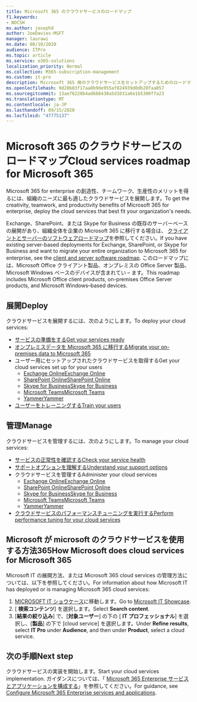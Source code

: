 ```yaml
---
title: Microsoft 365 のクラウドサービスのロードマップ
f1.keywords:
- NOCSH
ms.author: josephd
author: JoeDavies-MSFT
manager: laurawi
ms.date: 08/10/2020
audience: ITPro
ms.topic: article
ms.service: o365-solutions
localization_priority: Normal
ms.collection: M365-subscription-management
ms.custom: it-pro
description: Microsoft 365 用のクラウドサービスをセットアップするためのロードマップ。
ms.openlocfilehash: 9d28b03f17aa0b9de955af824939d0db28faa057
ms.sourcegitcommit: 13ae76220b4ad688438a5d1031a6e1b5300ffa23
ms.translationtype: MT
ms.contentlocale: ja-JP
ms.lasthandoff: 09/15/2020
ms.locfileid: "47775137"
---
```

# <a name="cloud-services-roadmap-for-microsoft-365"></a><span data-ttu-id="88b01-103">Microsoft 365 のクラウドサービスのロードマップ</span><span class="sxs-lookup"><span data-stu-id="88b01-103">Cloud services roadmap for Microsoft 365</span></span>

<span data-ttu-id="88b01-104">Microsoft 365 for enterprise の創造性、チームワーク、生産性のメリットを得るには、組織のニーズに最も適したクラウドサービスを展開します。</span><span class="sxs-lookup"><span data-stu-id="88b01-104">To get the creativity, teamwork, and productivity benefits of Microsoft 365 for enterprise, deploy the cloud services that best fit your organization's needs.</span></span>

<span data-ttu-id="88b01-105">Exchange、SharePoint、または Skype for Business の既存のサーバーベースの展開があり、組織全体を企業の Microsoft 365 に移行する場合は、 [クライアントとサーバーのソフトウェアロードマップ](client-server-software-roadmap-microsoft-365.md)を参照してください。</span><span class="sxs-lookup"><span data-stu-id="88b01-105">If you have existing server-based deployments for Exchange, SharePoint, or Skype for Business and want to migrate your entire organization to Microsoft 365 for enterprise, see the [client and server software roadmap](client-server-software-roadmap-microsoft-365.md).</span></span> <span data-ttu-id="88b01-106">このロードマップには、Microsoft Office クライアント製品、オンプレミスの Office Server 製品、Microsoft Windows ベースのデバイスが含まれてい &ndash; ます。</span><span class="sxs-lookup"><span data-stu-id="88b01-106">This roadmap includes Microsoft Office client products, on-premises Office Server products, and Microsoft Windows&ndash;based devices.</span></span>

## <a name="deploy"></a><span data-ttu-id="88b01-107">展開</span><span class="sxs-lookup"><span data-stu-id="88b01-107">Deploy</span></span>

<span data-ttu-id="88b01-108">クラウドサービスを展開するには、次のようにします。</span><span class="sxs-lookup"><span data-stu-id="88b01-108">To deploy your cloud services:</span></span>

- [<span data-ttu-id="88b01-109">サービスの準備をする</span><span class="sxs-lookup"><span data-stu-id="88b01-109">Get your services ready</span></span>](configure-services-and-applications.md)
- [<span data-ttu-id="88b01-110">オンプレミスデータを Microsoft 365 に移行する</span><span class="sxs-lookup"><span data-stu-id="88b01-110">Migrate your on-premises data to Microsoft 365</span></span>](migrate-data-to-office-365.md)
- <span data-ttu-id="88b01-111">ユーザー用にセットアップされたクラウドサービスを取得する</span><span class="sxs-lookup"><span data-stu-id="88b01-111">Get your cloud services set up for your users</span></span>
  - [<span data-ttu-id="88b01-112">Exchange Online</span><span class="sxs-lookup"><span data-stu-id="88b01-112">Exchange Online</span></span>](https://docs.microsoft.com/Exchange/exchange-online)
  - [<span data-ttu-id="88b01-113">SharePoint Online</span><span class="sxs-lookup"><span data-stu-id="88b01-113">SharePoint Online</span></span>](https://docs.microsoft.com/sharepoint/sharepoint-online)
  - [<span data-ttu-id="88b01-114">Skype for Business</span><span class="sxs-lookup"><span data-stu-id="88b01-114">Skype for Business</span></span>](https://docs.microsoft.com/SkypeForBusiness/skype-for-business-online)
  - [<span data-ttu-id="88b01-115">Microsoft Teams</span><span class="sxs-lookup"><span data-stu-id="88b01-115">Microsoft Teams</span></span>](https://docs.microsoft.com/MicrosoftTeams/Teams-overview)
  - [<span data-ttu-id="88b01-116">Yammer</span><span class="sxs-lookup"><span data-stu-id="88b01-116">Yammer</span></span>](https://support.office.com/article/e1464355-1f97-49ac-b2aa-dd320b179dbe)
- [<span data-ttu-id="88b01-117">ユーザーをトレーニングする</span><span class="sxs-lookup"><span data-stu-id="88b01-117">Train your users</span></span>](https://docs.microsoft.com/office365/admin/admin-overview/get-started-with-office-365#training-resources-for-your-users)

## <a name="manage"></a><span data-ttu-id="88b01-118">管理</span><span class="sxs-lookup"><span data-stu-id="88b01-118">Manage</span></span>

<span data-ttu-id="88b01-119">クラウドサービスを管理するには、次のようにします。</span><span class="sxs-lookup"><span data-stu-id="88b01-119">To manage your cloud services:</span></span> 

- [<span data-ttu-id="88b01-120">サービスの正常性を確認する</span><span class="sxs-lookup"><span data-stu-id="88b01-120">Check your service health</span></span>](view-service-health.md)
- [<span data-ttu-id="88b01-121">サポートオプションを理解する</span><span class="sxs-lookup"><span data-stu-id="88b01-121">Understand your support options</span></span>](https://support.office.com/article/Contact-support-for-business-products-Admin-Help-32a17ca7-6fa0-4870-8a8d-e25ba4ccfd4b)
- <span data-ttu-id="88b01-122">クラウドサービスを管理する</span><span class="sxs-lookup"><span data-stu-id="88b01-122">Administer your cloud services</span></span>
  - [<span data-ttu-id="88b01-123">Exchange Online</span><span class="sxs-lookup"><span data-stu-id="88b01-123">Exchange Online</span></span>](https://docs.microsoft.com/Exchange/exchange-online)
  - [<span data-ttu-id="88b01-124">SharePoint Online</span><span class="sxs-lookup"><span data-stu-id="88b01-124">SharePoint Online</span></span>](https://support.office.com/article/79eb0420-8cbd-4bcb-a90b-ddc7d3ab4b3a)
  - [<span data-ttu-id="88b01-125">Skype for Business</span><span class="sxs-lookup"><span data-stu-id="88b01-125">Skype for Business</span></span>](https://docs.microsoft.com/SkypeForBusiness/skype-for-business-online)
  - [<span data-ttu-id="88b01-126">Microsoft Teams</span><span class="sxs-lookup"><span data-stu-id="88b01-126">Microsoft Teams</span></span>](https://docs.microsoft.com//MicrosoftTeams/quality-of-experience-review-guide)
  - [<span data-ttu-id="88b01-127">Yammer</span><span class="sxs-lookup"><span data-stu-id="88b01-127">Yammer</span></span>](https://support.office.com/article/e1464355-1f97-49ac-b2aa-dd320b179dbe)
- [<span data-ttu-id="88b01-128">クラウドサービスのパフォーマンスチューニングを実行する</span><span class="sxs-lookup"><span data-stu-id="88b01-128">Perform performance tuning for your cloud services</span></span>](tune-microsoft-365-performance.md)

## <a name="how-microsoft-does-cloud-services-for-microsoft-365"></a><span data-ttu-id="88b01-129">Microsoft が microsoft のクラウドサービスを使用する方法365</span><span class="sxs-lookup"><span data-stu-id="88b01-129">How Microsoft does cloud services for Microsoft 365</span></span>

<span data-ttu-id="88b01-130">Microsoft IT の展開方法、または Microsoft 365 cloud services の管理方法については、以下を参照してください。</span><span class="sxs-lookup"><span data-stu-id="88b01-130">For information about how Microsoft IT has deployed or is managing Microsoft 365 cloud services:</span></span>

1. <span data-ttu-id="88b01-131">[MICROSOFT IT ショウケース](https://www.microsoft.com/itshowcase)に移動します。</span><span class="sxs-lookup"><span data-stu-id="88b01-131">Go to [Microsoft IT Showcase](https://www.microsoft.com/itshowcase).</span></span>
2. <span data-ttu-id="88b01-132">[ **検索コンテンツ**] を選択します。</span><span class="sxs-lookup"><span data-stu-id="88b01-132">Select **Search content**.</span></span>
3. <span data-ttu-id="88b01-133">[**結果の絞り込み**] で、[**対象ユーザー**] の下の [ **IT プロフェッショナル**] を選択し、[**製品**] の下で [cloud service] を選択します。</span><span class="sxs-lookup"><span data-stu-id="88b01-133">Under **Refine results**, select **IT Pro** under **Audience**, and then under **Product**, select a cloud service.</span></span>

## <a name="next-step"></a><span data-ttu-id="88b01-134">次の手順</span><span class="sxs-lookup"><span data-stu-id="88b01-134">Next step</span></span>

<span data-ttu-id="88b01-135">クラウドサービスの実装を開始します。</span><span class="sxs-lookup"><span data-stu-id="88b01-135">Start your cloud services implementation.</span></span> <span data-ttu-id="88b01-136">ガイダンスについては、「 [Microsoft 365 Enterprise サービスとアプリケーションを構成する](configure-services-and-applications.md)」を参照してください。</span><span class="sxs-lookup"><span data-stu-id="88b01-136">For guidance, see [Configure Microsoft 365 Enterprise services and applications](configure-services-and-applications.md).</span></span>